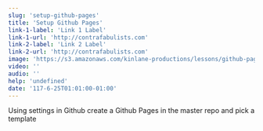 ```yaml
---
slug: 'setup-github-pages'
title: 'Setup Github Pages'
link-1-label: 'Link 1 Label'
link-1-url: 'http://contrafabulists.com'
link-2-label: 'Link 2 Label'
link-2-url: 'http://contrafabulists.com'
image: 'https://s3.amazonaws.com/kinlane-productions/lessons/github-pages.png'
video: ''
audio: ''
help: 'undefined'
date: '117-6-25T01:01:00-01:00'
---
```

Using settings in Github create a Github Pages in the master repo and pick a template
